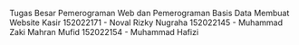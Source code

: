 Tugas Besar Pemerograman Web dan Pemerograman Basis Data Membuat Website Kasir
152022171 - Noval Rizky Nugraha
152022145 - Muhammad Zaki Mahran Mufid
152022154 - Muhammad Hafizi